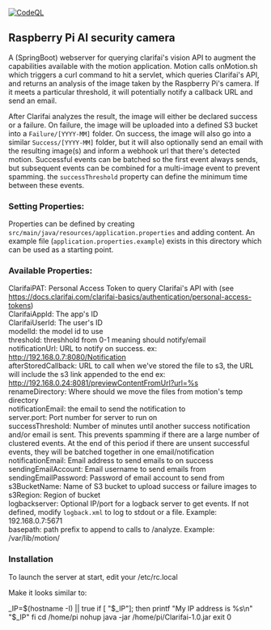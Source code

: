 [![CodeQL](https://github.com/bigboxer23/FrontDoorClarifai/actions/workflows/codeql.yml/badge.svg)](https://github.com/bigboxer23/FrontDoorClarifai/actions/workflows/codeql.yml)

## Raspberry Pi AI security camera

A (SpringBoot) webserver for querying clarifai's vision API to augment the capabilities available with the motion application.
Motion calls onMotion.sh which triggers a curl command to hit a servlet, which queries Clarifai's API,
and returns an analysis of the image taken by the Raspberry Pi's camera.  If it meets a particular threshold,
it will potentially notify a callback URL and send an email.

After Clarifai analyzes the result, the image will either be declared success or a failure. On failure, the image will
be uploaded into a defined S3 bucket into a `Failure/[YYYY-MM]` folder.  On success, the image will also go into a similar
`Success/[YYYY-MM]` folder, but it will also optionally send an email with the resulting image(s) and inform a webhook
url that there's detected motion.  Successful events can be batched so the first event always sends, but subsequent
events can be combined for a multi-image event to prevent spamming.  the `successThreshold` property can define the minimum
time between these events.

### Setting Properties:

Properties can be defined by creating `src/main/java/resources/application.properties` and adding content. An example
file (`application.properties.example`) exists in this directory which can be used as a starting point.<br>

### Available Properties:

ClarifaiPAT: Personal Access Token to query Clarifai's API with (see https://docs.clarifai.com/clarifai-basics/authentication/personal-access-tokens)<br>
ClarifaiAppId: The app's ID<br>
ClarifaiUserId: The user's ID<br>
modelId: the model id to use<br>
threshold: threshhold from 0-1 meaning should notify/email<br>
notificationUrl: URL to notify on success.  ex: http://192.168.0.7:8080/Notification <br>
afterStoredCallback: URL to call when we've stored the file to s3, the URL will include the s3 link appended to the end
ex: http://192.168.0.24:8081/previewContentFromUrl?url=%s <br>
renameDirectory: Where should we move the files from motion's temp directory<br>
notificationEmail: the email to send the notification to<br>
server.port: Port number for server to run on<br>
successThreshold: Number of minutes until another success notification and/or email is sent.  This prevents spamming
if there are a large number of clustered events.  At the end of this period if there are unsent successful events,
they will be batched together in one email/notification<br>
notificationEmail: Email address to send emails to on success<br>
sendingEmailAccount: Email username to send emails from<br>
sendingEmailPassword: Password of email account to send from<br>
s3BucketName: Name of S3 bucket to upload success or failure images to<br>
s3Region: Region of bucket<br>
logbackserver: Optional IP/port for a logback server to get events. If not defined, modify `logback.xml` to log to
stdout or a file. Example: 192.168.0.7:5671<br>
basepath: path prefix to append to calls to /analyze.  Example: /var/lib/motion/

### Installation

To launch the server at start, edit your /etc/rc.local

Make it looks similar to:

_IP=$(hostname -I) || true
if [ "$_IP"]; then
printf "My IP address is %s\n" "$_IP"
fi
cd /home/pi
nohup java -jar /home/pi/Clarifai-1.0.jar
exit 0
